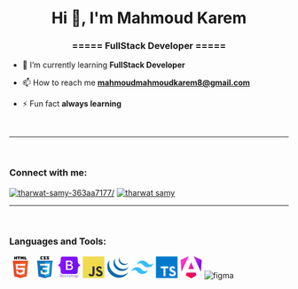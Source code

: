 <h1 align="center">Hi 👋, I'm Mahmoud Karem</h1>
<h3 align="center">===== FullStack Developer =====</h3>


- 🌱 I’m currently learning **FullStack Developer**

- 📫 How to reach me **mahmoudmahmoudkarem8@gmail.com**

- ⚡ Fun fact **always learning**
<br>
<hr>
<br>
<h3 align="left">Connect with me:</h3>
<p align="left">
<a href="https://www.linkedin.com/in/mahmoud-karem-598747337" target="blank"><img align="center" src="https://raw.githubusercontent.com/rahuldkjain/github-profile-readme-generator/master/src/images/icons/Social/linked-in-alt.svg" alt="tharwat-samy-363aa7177/" height="30" width="40" /></a>
<a href="https://www.facebook.com/mahmoud%20karem" target="blank"><img align="center" src="https://raw.githubusercontent.com/rahuldkjain/github-profile-readme-generator/master/src/images/icons/Social/facebook.svg" alt="tharwat samy" height="30" width="40" /></a>
<br>
<hr>
<br>
<h3 align="left">Languages and Tools:</h3>
<p align="left">
<img src="https://raw.githubusercontent.com/devicons/devicon/master/icons/html5/html5-original-wordmark.svg" alt="html5" width="40" height="40" style="max-width: 100%;">
  
<img src="https://raw.githubusercontent.com/devicons/devicon/master/icons/css3/css3-original-wordmark.svg" alt="ccs3" width="40" height="40" style="max-width: 100%;">

<img src="https://raw.githubusercontent.com/devicons/devicon/master/icons/bootstrap/bootstrap-original-wordmark.svg" alt="bootstrap" width="40" height="40" style="max-width: 100%;">

<img src="https://raw.githubusercontent.com/devicons/devicon/master/icons/javascript/javascript-original.svg" alt="javascript" width="40" height="40" style="max-width: 100%;">

<img src="https://raw.githubusercontent.com/devicons/devicon/master/icons/jquery/jquery-original.svg" alt="jquery" width="40" height="40" style="max-width: 100%;">

<img src="https://raw.githubusercontent.com/devicons/devicon/master/icons/tailwindcss/tailwindcss-original.svg" alt="tailwindcss" width="40" height="40" style="max-width: 100%;">

<img src="https://raw.githubusercontent.com/devicons/devicon/master/icons/typescript/typescript-original.svg" alt="typescript" width="40" height="40" style="max-width: 100%;">

<img src="https://raw.githubusercontent.com/devicons/devicon/master/icons/angular/angular-original.svg" alt="angular" width="40" height="40" style="max-width: 100%;">


<img src="https://camo.githubusercontent.com/e5c1b4b7d59d58f0607fede5dd922211257cd09031f3c2370308ab4e34356299/68747470733a2f2f7777772e766563746f726c6f676f2e7a6f6e652f6c6f676f732f6669676d612f6669676d612d69636f6e2e737667" alt="figma" width="40" height="40" data-canonical-src="https://www.vectorlogo.zone/logos/figma/figma-icon.svg" style="max-width: 100%;">

</p>
